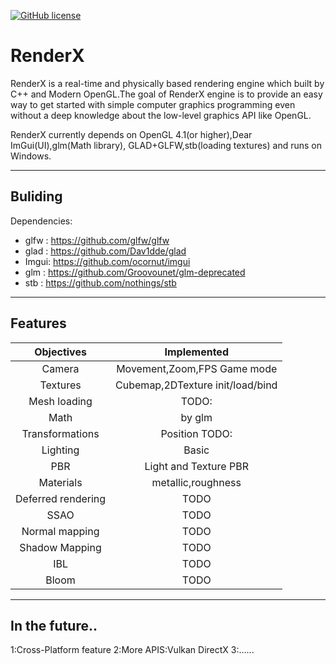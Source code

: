 [![GitHub license](https://img.shields.io/badge/license-MIT-blue.svg)](https://raw.githubusercontent.com/mortennobel/SimpleRenderEngine/master/LICENSE)
# RenderX

RenderX is a real-time and physically based rendering engine which built by C++ and Modern OpenGL.The goal of RenderX engine is to provide an easy way to get started with simple computer graphics programming even without a deep knowledge about the low-level graphics API like OpenGL.

RenderX currently depends on OpenGL 4.1(or higher),Dear ImGui(UI),glm(Math library), GLAD+GLFW,stb(loading textures) and runs on Windows.

----

## Buliding

Dependencies:
 + glfw : https://github.com/glfw/glfw
 + glad : https://github.com/Dav1dde/glad
 + Imgui: https://github.com/ocornut/imgui
 + glm  : https://github.com/Groovounet/glm-deprecated
 + stb  : https://github.com/nothings/stb

----

## Features
Objectives         |Implemented
:-----------------:|:---------------------:
Camera             |Movement,Zoom,FPS Game mode
Textures           |Cubemap,2DTexture init/load/bind
Mesh loading       |TODO:
Math               |by glm
Transformations    |Position TODO:
Lighting           |Basic
PBR                |Light and Texture PBR
Materials          |metallic,roughness
Deferred rendering |TODO
SSAO               |TODO
Normal mapping     |TODO
Shadow Mapping     |TODO
IBL                |TODO
Bloom              |TODO

----
 ## In the future..
 1:Cross-Platform feature
 2:More APIS:Vulkan DirectX
 3:......

  
